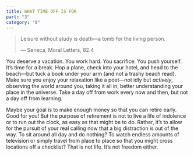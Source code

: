 ```yaml
---
title: WHAT TIME OFF IS FOR
part: "3"
category: "9"
---
```


> Leisure without study is death—a tomb for the living person.
>
> — Seneca, Moral Letters, 82.4

You deserve a vacation. You work hard. You sacrifice. You push yourself. It’s time for a break. Hop a plane, check into your hotel, and head to the beach—but tuck a book under your arm (and not a trashy beach read). Make sure you enjoy your relaxation like a poet—not idly but _actively_, observing the world around you, taking it all in, better understanding your place in the universe. Take a day off from work every now and then, but not a day off from learning.

Maybe your goal is to make enough money so that you can retire early. Good for you! But the purpose of retirement is not to live a life of indolence or to run out the clock, as easy as that might be to do. Rather, it’s to allow for the pursuit of your real calling now that a big distraction is out of the way. To sit around all day and do nothing? To watch endless amounts of television or simply travel from place to place so that you might cross locations off a checklist? That is not life. It’s not freedom either.
